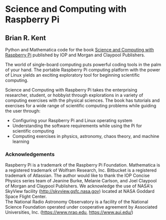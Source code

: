 # Science and Computing with Raspberry Pi
## Brian R. Kent
Python and Mathematica code for the book [Science and Computing with Raspberry Pi](https://iopscience.iop.org/book/978-1-6817-4996-9) published
by IOP and Morgan and Claypool Publishers.

The world of single-board computing puts powerful coding tools in the palm of your hand.  The portable Raspberry Pi computing platform with the power of Linux yields an exciting exploratory tool for beginning scientific computing.

Science and Computing with Raspberry Pi takes the enterprising researcher, student, or hobbyist through explorations in a variety of computing exercises with the physical sciences.  The book has tutorials and exercises for a wide range of scientific computing problems while guiding the user through:

* Configuring your Raspberry Pi and Linux operating system
* Understanding the software requirements while using the Pi for scientific computing
* Computing exercises in physics, astronomy, chaos theory, and machine learning



### Acknowledgements

Raspberry Pi is a trademark of the Raspberry Pi Foundation.
Mathematica is a registered trademark of Wolfram Research, Inc.
Bitbucket is a registered trademark of Atlassian.
The author would like to thank the IOP Concise Physics series team of Jeanine Burke, Melanie Carlson, and Joel Claypool of Morgan and Claypool Publishers.
We acknowledge the use of NASA's SkyView facility (http://skyview.gsfc.nasa.gov) located at NASA Goddard Space Flight Center.  
The National Radio Astronomy Observatory is a facility of the National Science Foundation operated under cooperative agreement by Associated Universities, Inc. (https://www.nrao.edu, https://www.aui.edu/)
